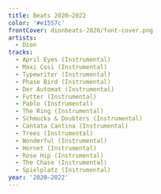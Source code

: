 ```yaml
---
title: Beats 2020–2022
color: '#e1557c'
frontCover: dionbeats-2020/font-cover.png
artists:
  - Dion
tracks:
  - April Eyes (Instrumental)
  - Maxi Cosi (Instrumental)
  - Typewriter (Instrumental)
  - Phase Bird (Instrumental)
  - Der Automat (Instrumental)
  - Futter (Instrumental)
  - Pablo (Instrumental)
  - The Ring (Instrumental)
  - Schmucks & Doubters (Instrumental)
  - Cantata Cantina (Instrumental)
  - Trees (Instrumental)
  - Wonderful (Instrumental)
  - Hornet (Instrumental)
  - Rose Hip (Instrumental)
  - The Chase (Instrumental)
  - Spielplatz (Instrumental)
year: '2020–2022'
---
```

